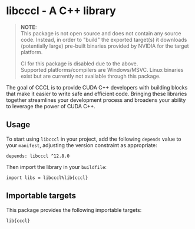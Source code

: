 # libcccl - A C++ library

> **NOTE:**  
This package is not open source and does not contain any source code. Instead,
in order to "build" the exported target(s) it downloads (potentially large)
pre-built binaries provided by NVIDIA for the target platform.
>
> CI for this package is disabled due to the above.  
Supported platforms/compilers are Windows/MSVC. Linux binaries exist but are
currently not available through this package.

The goal of CCCL is to provide CUDA C++ developers with building blocks
that make it easier to write safe and efficient code. Bringing these
libraries together streamlines your development process and broadens
your ability to leverage the power of CUDA C++.


## Usage

To start using `libcccl` in your project, add the following `depends`
value to your `manifest`, adjusting the version constraint as appropriate:

```
depends: libcccl ^12.8.0
```

Then import the library in your `buildfile`:

```
import libs = libcccl%lib{cccl}
```


## Importable targets

This package provides the following importable targets:

```
lib{cccl}
```
